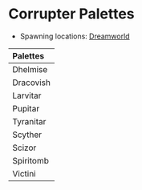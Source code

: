 # Corrupter Palettes
- Spawning locations: [Dreamworld](https://wiki.projectshiba.com/dimensions/dreamworld)

| Palettes  |
|:----------|
| Dhelmise  |
| Dracovish |
| Larvitar  |
| Pupitar   |
| Tyranitar |
| Scyther   |
| Scizor    |
| Spiritomb |
| Victini   |